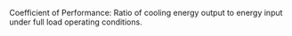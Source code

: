Coefficient of Performance: Ratio of cooling energy output to energy input under full load operating conditions.
